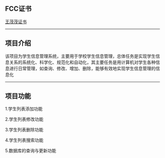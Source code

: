 
<h2>FCC证书</h2>
<a href="http://freecodecamp.cn/2701160124/front-end-certification">王茂茂证书</a>
<hr>
<h2>项目介绍</h2>
  该项目为学生信息管理系统，主要用于学校学生信息管理，总体任务是实现学生信息关系的系统化、科学化、规范化和自动化，其主要任务是用计算机对学生各种信息进行日常管理，如查询、修改、增加、删除，能够有效地实现学生信息管理的信息化 
  <hr>
<h2>项目功能</h2>
<p>1.学生列表添加功能</p>
<p>2.学生列表修改功能</p>
<p>3.学生列表删除功能</p>
<p>4.学生列表搜索功能</p>
<p>5.数据库的查询与更新功能</p>

